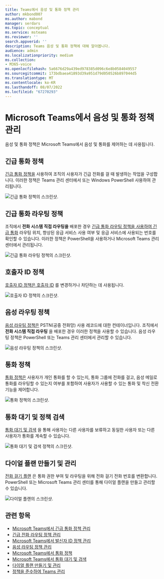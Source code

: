 ```yaml
---
title: Teams에서 음성 및 통화 정책 관리
author: mkbond007
ms.author: mabond
manager: serdars
ms.topic: conceptual
ms.service: msteams
ms.reviewer: ''
search.appverid: ''
description: Teams 음성 및 통화 정책에 대해 알아봅니다.
audience: admin
ms.localizationpriority: medium
ms.collection:
- M365-voice
ms.openlocfilehash: 5a6676d29a439ed978385d096c6e8b0584049557
ms.sourcegitcommit: 173bdbaea41893d39a951d79d050526b897044d5
ms.translationtype: MT
ms.contentlocale: ko-KR
ms.lasthandoff: 08/07/2022
ms.locfileid: "67270293"
---
```

# <a name="manage-voice-and-calling-policies-in-microsoft-teams"></a>Microsoft Teams에서 음성 및 통화 정책 관리

음성 및 통화 정책은 Microsoft Teams에서 음성 및 통화를 제어하는 데 사용됩니다.

## <a name="emergency-calling-policies"></a>긴급 통화 정책

[긴급 통화 정책을](manage-emergency-calling-policies.md) 사용하여 조직의 사용자가 긴급 전화를 걸 때 발생하는 작업을 구성합니다. 이러한 정책은 Teams 관리 센터에서 또는 Windows PowerShell 사용하여 관리됩니다.

![긴급 통화 정책의 스크린샷.](media/emergency-calling-policy2.png)

## <a name="emergency-call-routing-policies"></a>긴급 통화 라우팅 정책

조직에서 **전화 시스템 직접 라우팅을** 배포한 경우 [긴급 통화 라우팅 정책을 사용하여 긴급 통화](manage-emergency-call-routing-policies.md) 라우팅 위치, 향상된 응급 서비스 사용 여부 및 응급 서비스에 사용되는 번호를 확인할 수 있습니다. 이러한 정책은 PowerShell을 사용하거나 Microsoft Teams 관리 센터에서 관리됩니다.

![긴급 통화 라우팅 정책의 스크린샷.](media/emergency-call-routing-policy.png)

## <a name="caller-id-policies"></a>호출자 ID 정책

[호출자 ID 정책은 호출자 ID](caller-id-policies.md) 를 변경하거나 차단하는 데 사용됩니다.

![호출자 ID 정책의 스크린샷.](media/caller-id-policy.png)

## <a name="voice-routing-policies"></a>음성 라우팅 정책

[음성 라우팅 정책은](manage-voice-routing-policies.md) PSTN(공중 전화망) 사용 레코드에 대한 컨테이너입니다. 조직에서 **전화 시스템 직접 라우팅** 을 배포한 경우 이러한 정책을 사용할 수 있습니다. 음성 라우팅 정책은 PowerShell 또는 Teams 관리 센터에서 관리할 수 있습니다.

![음성 라우팅 정책의 스크린샷.](media/voice-routing-policy.png)

## <a name="calling-policies"></a>통화 정책

[통화 정책은](teams-calling-policy.md) 사용자가 개인 통화를 할 수 있는지, 통화 그룹에 전화를 걸고, 음성 메일로 통화를 라우팅할 수 있는지 여부를 포함하여 사용자가 사용할 수 있는 통화 및 착신 전환 기능을 제어합니다.

![통화 정책의 스크린샷.](media/calling-policy.png)

## <a name="call-park-and-retrieve-policies"></a>통화 대기 및 정책 검색

[통화 대기 및 검색](call-park-and-retrieve.md) 을 통해 사용자는 다른 사용자를 보류하고 동일한 사용자 또는 다른 사용자가 통화를 계속할 수 있습니다.

![통화 대기 및 검색 정책의 스크린샷.](media/call-park-policy.png)

## <a name="create-and-manage-dial-plans"></a>다이얼 플랜 만들기 및 관리

[전화 걸기 플랜](create-and-manage-dial-plans.md) 은 통화 권한 부여 및 라우팅을 위해 전화 걸기 전화 번호를 변환합니다. PowerShell 또는 Microsoft Teams 관리 센터를 통해 다이얼 플랜을 만들고 관리할 수 있습니다.

![다이얼 플랜의 스크린샷.](media/dial-plans.png)

## <a name="related-topics"></a>관련 항목

* [Microsoft Teams에서 긴급 통화 정책 관리](manage-emergency-calling-policies.md)
* [긴급 전화 라우팅 정책 관리](manage-emergency-call-routing-policies.md)
* [Microsoft Teams에서 발신자 ID 정책 관리](caller-id-policies.md)
* [음성 라우팅 정책 관리](manage-voice-routing-policies.md)
* [Microsoft Teams에서 통화 정책](teams-calling-policy.md)
* [Microsoft Teams에서 통화 대기 및 검색](call-park-and-retrieve.md)
* [다이얼 플랜 만들기 및 관리](create-and-manage-dial-plans.md)
* [정책을 준수하여 Teams 관리](manage-teams-with-policies.md)
